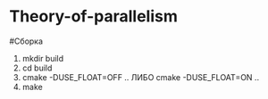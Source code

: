 # Theory-of-parallelism
#Сборка 
1. mkdir build
2. cd build
3. cmake -DUSE_FLOAT=OFF .. ЛИБО cmake -DUSE_FLOAT=ON ..
4. make
